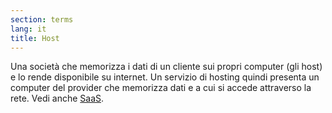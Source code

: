 ```yaml
---
section: terms
lang: it
title: Host
---
```

Una società che memorizza i dati di un cliente sui propri computer (gli host) e lo rende disponibile su internet. Un servizio di hosting quindi presenta un computer del provider che memorizza dati e a cui si accede attraverso la rete. Vedi anche [SaaS](/glossary/it/terms/saas/).
